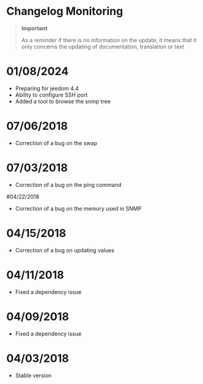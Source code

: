 # Changelog Monitoring

>**Important**
>
>As a reminder if there is no information on the update, it means that it only concerns the updating of documentation, translation or text

# 01/08/2024

- Preparing for jeedom 4.4
- Ability to configure SSH port
- Added a tool to browse the snmp tree

# 07/06/2018

- Correction of a bug on the swap

# 07/03/2018

- Correction of a bug on the ping command

#04/22/2018

- Correction of a bug on the memory used in SNMP

# 04/15/2018

- Correction of a bug on updating values

# 04/11/2018

- Fixed a dependency issue

# 04/09/2018

- Fixed a dependency issue

# 04/03/2018

- Stable version
